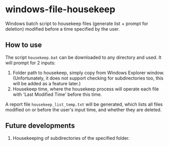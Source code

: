 # windows-file-housekeep
Windows batch script to housekeep files (generate list + prompt for deletion) modified before a time specified by the user.

How to use
----------
The script ```housekeep.bat``` can be downloaded to any directory and used.
It will prompt for 2 inputs:
1. Folder path to housekeep, simply copy from Windows Explorer window. (Unfortunately, it does not support checking for subdirectories too, this will be added as a feature later.)
2. Housekeep time, where the housekeep process will operate each file with 'Last Modified Time' before this time.

A report file ```housekeep_list_temp.txt``` will be generated, which lists all files modified on or before the user's input time, and whether they are deleted.

Future developments
-------------------
1. Housekeeping of subdirectories of the specified folder.
